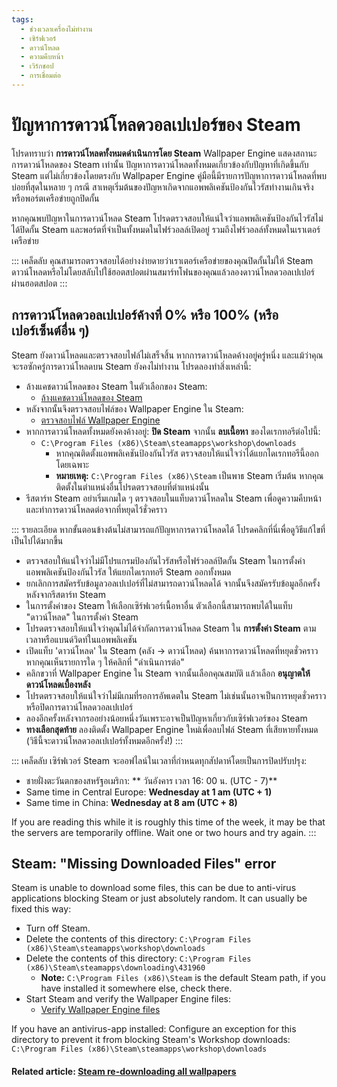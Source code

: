 ```yaml
---
tags:
  - ช่วงเวลาเครื่องไม่ทำงาน
  - เซิร์ฟเวอร์
  - ดาวน์โหลด
  - ความคืบหน้า
  - เวิร์กชอป
  - การเชื่อมต่อ
---
```


# ปัญหาการดาวน์โหลดวอลเปเปอร์ของ Steam

โปรดทราบว่า **การดาวน์โหลดทั้งหมดดำเนินการโดย Steam** Wallpaper Engine แสดงสถานะการดาวน์โหลดของ Steam เท่านั้น ปัญหาการดาวน์โหลดทั้งหมดเกี่ยวข้องกับปัญหาที่เกิดขึ้นกับ Steam แต่ไม่เกี่ยวข้องโดยตรงกับ Wallpaper Engine คู่มือนี้มีรายการปัญหาการดาวน์โหลดที่พบบ่อยที่สุดในหลาย ๆ กรณี สาเหตุเริ่มต้นของปัญหาเกิดจากแอพพลิเคชันป้องกันไวรัสทำงานเกินจริงหรือพอร์ตเครือข่ายถูกปิดกั้น

หากคุณพบปัญหาในการดาวน์โหลด Steam โปรดตรวจสอบให้แน่ใจว่าแอพพลิเคชันป้องกันไวรัสไม่ได้ปิดกั้น Steam และพอร์ตที่จำเป็นทั้งหมดในไฟร์วอลล์เปิดอยู่ รวมถึงไฟร์วอลล์ทั้งหมดในเราเตอร์เครือข่าย

::: เคล็ดลับ คุณสามารถตรวจสอบได้อย่างง่ายดายว่าเราเตอร์เครือข่ายของคุณปิดกั้นไม่ให้ Steam ดาวน์โหลดหรือไม่โดยสลับไปใช้ฮอตสปอตผ่านสมาร์ทโฟนของคุณแล้วลองดาวน์โหลดวอลเปเปอร์ผ่านฮอตสปอต :::

## การดาวน์โหลดวอลเปเปอร์ค้างที่ 0% หรือ 100% (หรือเปอร์เซ็นต์อื่น ๆ)
Steam ยังดาวน์โหลดและตรวจสอบไฟล์ไม่เสร็จสิ้น หากการดาวน์โหลดค้างอยู่ครู่หนึ่ง และแม้ว่าคุณจะรอซักครู่การดาวน์โหลดบน Steam ยังคงไม่ทำงาน โปรดลองทำสิ่งเหล่านี้:

* ล้างแคชดาวน์โหลดของ Steam ในตัวเลือกของ Steam:
  * [ล้างแคชดาวน์โหลดของ Steam](https://support.steampowered.com/kb_article.php?ref=3134-TIAL-4638)
* หลังจากนั้นจึงตรวจสอบไฟล์ของ Wallpaper Engine ใน Steam:
  * [ตรวจสอบไฟล์ Wallpaper Engine](https://support.steampowered.com/kb_article.php?ref=2037-QEUH-3335)
* หากการดาวน์โหลดทั้งหมดยังคงค้างอยู่: **ปิด Steam** จากนั้น **ลบเนื้อหา** ของไดเรกทอรีต่อไปนี้:
  * `C:\Program Files (x86)\Steam\steamapps\workshop\downloads`
    * หากคุณติดตั้งแอพพลิเคชันป้องกันไวรัส ตรวจสอบให้แน่ใจว่าได้แยกไดเรกทอรีนี้ออกโดยเฉพาะ
    * **หมายเหตุ:** `C:\Program Files (x86)\Steam` เป็นพาธ Steam เริ่มต้น หากคุณติดตั้งในตำแหน่งอื่นโปรดตรวจสอบที่ตำแหน่งนั้น
* รีสตาร์ท Steam อย่าเริ่มเกมใด ๆ ตรวจสอบในแท็บดาวน์โหลดใน Steam เพื่อดูความคืบหน้าและทำการดาวน์โหลดต่อจากที่หยุดไว้ชั่วคราว

::: รายละเอียด หากขั้นตอนข้างต้นไม่สามารถแก้ปัญหาการดาวน์โหลดได้ โปรดคลิกที่นี่เพื่อดูวิธีแก้ไขที่เป็นไปได้มากขึ้น
* ตรวจสอบให้แน่ใจว่าไม่มีโปรแกรมป้องกันไวรัสหรือไฟร์วอลล์ปิดกั้น Steam ในการตั้งค่าแอพพลิเคชันป้องกันไวรัส ให้แยกไดเรกทอรี Steam ออกทั้งหมด
* ยกเลิกการสมัครรับข้อมูลวอลเปเปอร์ที่ไม่สามารถดาวน์โหลดได้ จากนั้นจึงสมัครรับข้อมูลอีกครั้งหลังจากรีสตาร์ท Steam
* ในการตั้งค่าของ Steam ให้เลือกเซิร์ฟเวอร์เนื้อหาอื่น ตัวเลือกนี้สามารถพบได้ในแท็บ "ดาวน์โหลด" ในการตั้งค่า Steam
* โปรดตรวจสอบให้แน่ใจว่าคุณไม่ได้จำกัดการดาวน์โหลด Steam ใน **การตั้งค่า Steam** ตามเวลาหรือแบนด์วิดท์ในแอพพลิเคชัน
* เปิดแท็บ 'ดาวน์โหลด' ใน Steam (คลัง -> ดาวน์โหลด) ค้นหาการดาวน์โหลดที่หยุดชั่วคราว หากคุณเห็นรายการใด ๆ ให้คลิกที่ "ดำเนินการต่อ"
* คลิกขวาที่ Wallpaper Engine ใน Steam จากนั้นเลือกคุณสมบัติ แล้วเลือก **อนุญาตให้ดาวน์โหลดเบื้องหลัง**
* โปรดตรวจสอบให้แน่ใจว่าไม่มีเกมที่รอการอัพเดตใน Steam ไม่เช่นนั้นอาจเป็นการหยุดชั่วคราวหรือปิดการดาวน์โหลดวอลเปเปอร์
* ลองอีกครั้งหลังจากรออย่างน้อยหนึ่งวันเพราะอาจเป็นปัญหาเกี่ยวกับเซิร์ฟเวอร์ของ Steam
* **ทางเลือกสุดท้าย** ลองติดตั้ง Wallpaper Engine ใหม่เพื่อลบไฟล์ Steam ที่เสียหายทั้งหมด (วิธีนี้จะดาวน์โหลดวอลเปเปอร์ทั้งหมดอีกครั้ง!) :::

::: เคล็ดลับ เซิร์ฟเวอร์ Steam จะออฟไลน์ในเวลาที่กำหนดทุกสัปดาห์โดยเป็นการปิดปรับปรุง:

* ชายฝั่งตะวันตกของสหรัฐอเมริกา: ** วันอังคาร เวลา 16: 00 น. (UTC - 7)**
* Same time in Central Europe: **Wednesday at 1 am (UTC + 1)**
* Same time in China: **Wednesday at 8 am (UTC + 8)**

If you are reading this while it is roughly this time of the week, it may be that the servers are temporarily offline. Wait one or two hours and try again. :::

## Steam: "Missing Downloaded Files" error

Steam is unable to download some files, this can be due to anti-virus applications blocking Steam or just absolutely random. It can usually be fixed this way:

* Turn off Steam.
* Delete the contents of this directory: `C:\Program Files (x86)\Steam\steamapps\workshop\downloads`
* Delete the contents of this directory: `C:\Program Files (x86)\Steam\steamapps\downloading\431960`
  * **Note:** `C:\Program Files (x86)\Steam` is the default Steam path, if you have installed it somewhere else, check there.
* Start Steam and verify the Wallpaper Engine files:
  * [Verify Wallpaper Engine files](https://support.steampowered.com/kb_article.php?ref=2037-QEUH-3335)

If you have an antivirus-app installed: Configure an exception for this directory to prevent it from blocking Steam's Workshop downloads: `C:\Program Files (x86)\Steam\steamapps\workshop\downloads`

#### Related article: [Steam re-downloading all wallpapers](/steam/redownload)